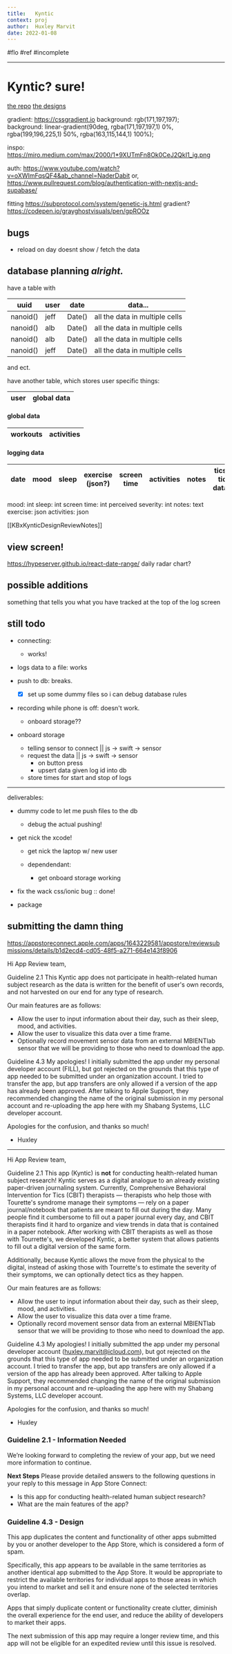 ```yaml
---
title:   Kyntic
context: proj
author:  Huxley Marvit
date: 2022-01-08
---
```


#flo #ref #incomplete

***

# Kyntic? sure!

[the repo](https://github.com/TheEnquirer/kyntic)
[the designs](https://www.figma.com/file/i2i4nugfhshJLqCwftb4wf/kyntic?node-id=0%3A1)

gradient:
https://cssgradient.io
background: rgb(171,197,197);  
background: linear-gradient(90deg, rgba(171,197,197,1) 0%, rgba(199,196,225,1) 50%, rgba(163,115,144,1) 100%);

inspo: https://miro.medium.com/max/2000/1*9XUTmFn8Ok0CeJ2QkI1_ig.png

auth: https://www.youtube.com/watch?v=oXWImFqsQF4&ab_channel=NaderDabit
or, https://www.pullrequest.com/blog/authentication-with-nextjs-and-supabase/

fitting https://subprotocol.com/system/genetic-js.html
gradient? https://codepen.io/grayghostvisuals/pen/gpROOz

## bugs
- reload on day doesnt show / fetch the data

## database planning *alright.*


have a table with

| uuid     | user | date   | data...                        |
| -------- | ---- | ------ | ------------------------------ |
| nanoid() | jeff | Date() | all the data in multiple cells |
| nanoid() | alb | Date() | all the data in multiple cells |
| nanoid() | alb | Date() | all the data in multiple cells |
| nanoid() | jeff | Date() | all the data in multiple cells |
and ect.

have another table, which stores user specific things:

| user | global data |
| ---- | ----------- |

#### global data
| workouts | activities |
| -------- | ---------- |

#### logging data
| date | mood | sleep | exercise (json?) | screen time | activities | notes | tics? tic data? | perceived severity? |
| ---- | ---- | ----- | ---------------- | ----------- | ---------- | ----- | --------------- | ------------------- |

mood: int
sleep: int
screen time: int
perceived severity: int
notes: text
exercise: json
activities: json

[[KBxKynticDesignReviewNotes]]


##  view screen!

https://hypeserver.github.io/react-date-range/
daily radar chart?

## possible additions
something that tells you what you have tracked at the top of the log screen



## still todo
- connecting: 
	- works!
- logs data to a file: works
- push to db: breaks.
	- [x] set up some dummy files so i can debug database rules

- recording while phone is off: doesn't work.
	- onboard storage??


- onboard storage
	- telling sensor to connect || js → swift → sensor
	- request the data               || js → swift → sensor
		- on button press
		- upsert data given log id into db
	- store times for start and stop of logs


***
deliverables: 

- dummy code to let me push files to the db 
	- debug the actual pushing!
	
- get nick the xcode!
	- get nick the laptop w/ new user

	- dependendant:
		- get onboard storage working

- fix the wack css/ionic bug :: done!
- package


## submitting the damn thing
https://appstoreconnect.apple.com/apps/1643229581/appstore/reviewsubmissions/details/b1d2ecd4-cd05-48f5-a271-664e143f8906

Hi App Review team,

Guideline 2.1
This Kyntic app does not participate in health-related human subject research as the data is written for the benefit of user's own records, and not harvested on our end for any type of research. 

Our main features are as follows: 
- Allow the user to input information about their day, such as their sleep, mood, and activities. 
- Allow the user to visualize this data over a time frame. 
- Optionally record movement sensor data from an external MBIENTlab sensor that we will be providing to those who need to download the app.

Guideline 4.3
My apologies! I initially submitted the app under my personal developer account (FILL), but got rejected on the grounds that this type of app needed to be submitted under an organization account. I tried to transfer the app, but app transfers are only allowed if a version of the app has already been approved. After talking to Apple Support, they recommended changing the name of the original submission in my personal account and re-uploading the app here with my Shabang Systems, LLC developer account.

Apologies for the confusion, and thanks so much!
- Huxley

***

Hi App Review team,

Guideline 2.1
This app (Kyntic) is **not** for conducting health-related human subject research! Kyntic serves as a digital analogue to an already existing paper-driven journaling system. Currently, Comprehensive Behavioral Intervention for Tics (CBIT) therapists — therapists who help those with Tourette's syndrome manage their symptoms — rely on a paper journal/notebook that patients are meant to fill out during the day. Many people find it cumbersome to fill out a paper journal every day, and CBIT therapists find it hard to organize and view trends in data that is contained in a paper notebook. After working with CBIT therapists as well as those with Tourrette's, we developed Kyntic, a better system that allows patients to fill out a digital version of the same form.

Additionally, because Kyntic allows the move from the physical to the digital, instead of asking those with Tourrette's to estimate the severity of their symptoms, we can optionally detect tics as they happen.

Our main features are as follows:
- Allow the user to input information about their day, such as their sleep, mood, and activities.
- Allow the user to visualize this data over a time frame.
- Optionally record movement sensor data from an external MBIENTlab sensor that we will be providing to those who need to download the app.

Guideline 4.3
My apologies! I initially submitted the app under my personal developer account (huxley.marvit@icloud.com), but got rejected on the grounds that this type of app needed to be submitted under an organization account. I tried to transfer the app, but app transfers are only allowed if a version of the app has already been approved. After talking to Apple Support, they recommended changing the name of the original submission in my personal account and re-uploading the app here with my Shabang Systems, LLC developer account.

Apologies for the confusion, and thanks so much!
- Huxley



### **Guideline 2.1 - Information Needed**
We’re looking forward to completing the review of your app, but we need more information to continue.

**Next Steps**
Please provide detailed answers to the following questions in your reply to this message in App Store Connect:

- Is this app for conducting health-related human subject research?
- What are the main features of the app?

### **Guideline 4.3 - Design**

This app duplicates the content and functionality of other apps submitted by you or another developer to the App Store, which is considered a form of spam.

Specifically, this app appears to be available in the same territories as another identical app submitted to the App Store. It would be appropriate to restrict the available territories for individual apps to those areas in which you intend to market and sell it and ensure none of the selected territories overlap.

Apps that simply duplicate content or functionality create clutter, diminish the overall experience for the end user, and reduce the ability of developers to market their apps.

The next submission of this app may require a longer review time, and this app will not be eligible for an expedited review until this issue is resolved.

